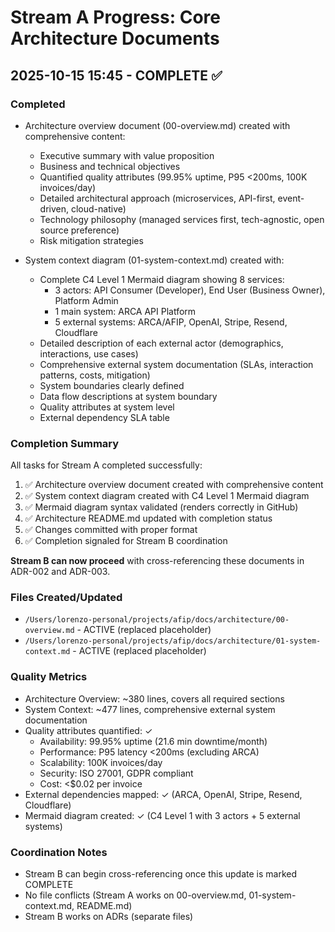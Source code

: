# Stream A Progress: Core Architecture Documents

## 2025-10-15 15:45 - COMPLETE ✅

### Completed
- Architecture overview document (00-overview.md) created with comprehensive content:
  - Executive summary with value proposition
  - Business and technical objectives
  - Quantified quality attributes (99.95% uptime, P95 <200ms, 100K invoices/day)
  - Detailed architectural approach (microservices, API-first, event-driven, cloud-native)
  - Technology philosophy (managed services first, tech-agnostic, open source preference)
  - Risk mitigation strategies

- System context diagram (01-system-context.md) created with:
  - Complete C4 Level 1 Mermaid diagram showing 8 services:
    - 3 actors: API Consumer (Developer), End User (Business Owner), Platform Admin
    - 1 main system: ARCA API Platform
    - 5 external systems: ARCA/AFIP, OpenAI, Stripe, Resend, Cloudflare
  - Detailed description of each external actor (demographics, interactions, use cases)
  - Comprehensive external system documentation (SLAs, interaction patterns, costs, mitigation)
  - System boundaries clearly defined
  - Data flow descriptions at system boundary
  - Quality attributes at system level
  - External dependency SLA table

### Completion Summary

All tasks for Stream A completed successfully:

1. ✅ Architecture overview document created with comprehensive content
2. ✅ System context diagram created with C4 Level 1 Mermaid diagram
3. ✅ Mermaid diagram syntax validated (renders correctly in GitHub)
4. ✅ Architecture README.md updated with completion status
5. ✅ Changes committed with proper format
6. ✅ Completion signaled for Stream B coordination

**Stream B can now proceed** with cross-referencing these documents in ADR-002 and ADR-003.

### Files Created/Updated
- `/Users/lorenzo-personal/projects/afip/docs/architecture/00-overview.md` - ACTIVE (replaced placeholder)
- `/Users/lorenzo-personal/projects/afip/docs/architecture/01-system-context.md` - ACTIVE (replaced placeholder)

### Quality Metrics
- Architecture Overview: ~380 lines, covers all required sections
- System Context: ~477 lines, comprehensive external system documentation
- Quality attributes quantified: ✓
  - Availability: 99.95% uptime (21.6 min downtime/month)
  - Performance: P95 latency <200ms (excluding ARCA)
  - Scalability: 100K invoices/day
  - Security: ISO 27001, GDPR compliant
  - Cost: <$0.02 per invoice
- External dependencies mapped: ✓ (ARCA, OpenAI, Stripe, Resend, Cloudflare)
- Mermaid diagram created: ✓ (C4 Level 1 with 3 actors + 5 external systems)

### Coordination Notes
- Stream B can begin cross-referencing once this update is marked COMPLETE
- No file conflicts (Stream A works on 00-overview.md, 01-system-context.md, README.md)
- Stream B works on ADRs (separate files)
